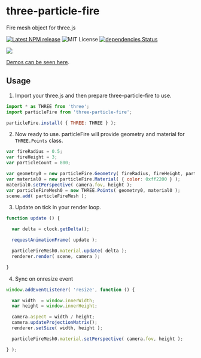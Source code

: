 # three-particle-fire

Fire mesh object for three.js

[![Latest NPM release](https://img.shields.io/npm/v/three-particle-fire.svg)](https://www.npmjs.com/package/three-particle-fire)
![MIT License](https://img.shields.io/npm/l/three-particle-fire.svg)
[![dependencies Status](https://david-dm.org/yomotsu/three-particle-fire/status.svg)](https://david-dm.org/yomotsu/three-particle-fire)

![](https://yomotsu.github.io/three-particle-fire/examples/capture.jpg)

[Demos can be seen here](https://yomotsu.github.io/three-particle-fire/examples/basic.html).

## Usage

1. Import your three.js and then prepare three-particle-fire to use.
```javascript
import * as THREE from 'three';
import particleFire from 'three-particle-fire';

particleFire.install( { THREE: THREE } );
```

2. Now ready to use. particleFire will provide geometry and material for `THREE.Points` class.
```javascript
var fireRadius = 0.5;
var fireHeight = 3;
var particleCount = 800;

var geometry0 = new particleFire.Geometry( fireRadius, fireHeight, particleCount );
var material0 = new particleFire.Material( { color: 0xff2200 } );
material0.setPerspective( camera.fov, height );
var particleFireMesh0 = new THREE.Points( geometry0, material0 );
scene.add( particleFireMesh );
```

3. Update on tick in your render loop.
```javascript
function update () {

  var delta = clock.getDelta();

  requestAnimationFrame( update );

  particleFireMesh0.material.update( delta );
  renderer.render( scene, camera );

}
```

4. Sync on onresize event

```javascript
window.addEventListener( 'resize', function () {

  var width  = window.innerWidth;
  var height = window.innerHeight;

  camera.aspect = width / height;
  camera.updateProjectionMatrix();
  renderer.setSize( width, height );

  particleFireMesh0.material.setPerspective( camera.fov, height );

} );
```
